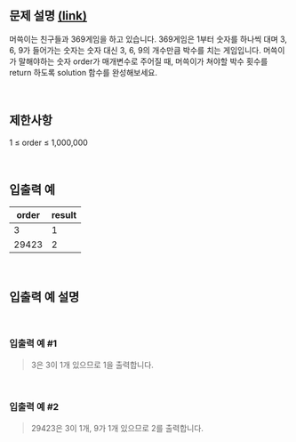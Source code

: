 ## 문제 설명 [(link)](https://school.programmers.co.kr/learn/courses/30/lessons/120891?language=javascript)

머쓱이는 친구들과 369게임을 하고 있습니다. 369게임은 1부터 숫자를 하나씩 대며 3, 6, 9가 들어가는 숫자는 숫자 대신 3, 6, 9의 개수만큼 박수를 치는 게임입니다. 머쓱이가 말해야하는 숫자 order가 매개변수로 주어질 때, 머쓱이가 쳐야할 박수 횟수를 return 하도록 solution 함수를 완성해보세요.

<br>

## 제한사항

1 ≤ order ≤ 1,000,000

<br>

## 입출력 예

| order | result |
| ----- | ------ |
| 3     | 1      |
| 29423 | 2      |

<br>

## 입출력 예 설명

<br>

### 입출력 예 #1

> 3은 3이 1개 있으므로 1을 출력합니다.

<br>

### 입출력 예 #2

> 29423은 3이 1개, 9가 1개 있으므로 2를 출력합니다.
